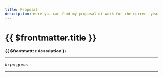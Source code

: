 ```yaml
---
title: Proposal
description: Here you can find my proposal of work for the current year.
---
```


# {{ $frontmatter.title }}

**{{ $frontmatter.description }}**

--- 
*In progress*

---